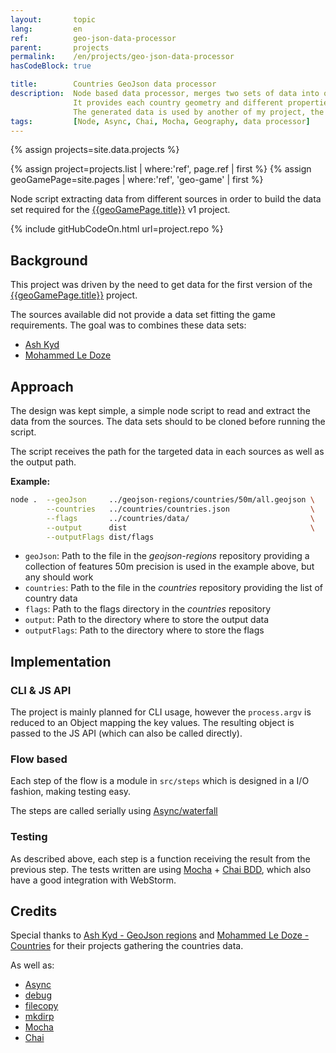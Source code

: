 ```yaml
---
layout:       topic
lang:         en
ref:          geo-json-data-processor
parent:       projects
permalink:    /en/projects/geo-json-data-processor
hasCodeBlock: true

title:        Countries GeoJson data processor
description:  Node based data processor, merges two sets of data into one.
              It provides each country geometry and different properties such as country name and capital as well as population, lat/lng, area, etc
              The generated data is used by another of my project, the game "World Geography Game".
tags:         [Node, Async, Chai, Mocha, Geography, data processor]
---
```


{% assign projects=site.data.projects %}

{% assign project=projects.list | where:'ref', page.ref | first %}
{% assign geoGamePage=site.pages | where:'ref', 'geo-game' | first %}

Node script extracting data from different sources in order to build the data set required for the
[{{geoGamePage.title}}]({{site.baseurl}}{{geoGamePage.url}}) v1 project.

{% include gitHubCodeOn.html url=project.repo %}

## Background

This project was driven by the need to get data for the first version of the
[{{geoGamePage.title}}]({{site.baseurl}}{{geoGamePage.url}}) project.

The sources available did not provide a data set fitting the game requirements.
The goal was to combines these data sets:

- [Ash Kyd](https://github.com/AshKyd/geojson-regions)
- [Mohammed Le Doze](https://github.com/mledoze/countries)


## Approach

The design was kept simple, a simple node script to read and extract the data from the sources.
The data sets should to be cloned before running the script.

The script receives the path for the targeted data in each sources as well as the output path.

**Example:**

```bash
node .  --geoJson     ../geojson-regions/countries/50m/all.geojson \
        --countries   ../countries/countries.json                  \
        --flags       ../countries/data/                           \
        --output      dist                                         \
        --outputFlags dist/flags
```

- `geoJson`: Path to the file in the *geojson-regions* repository providing a collection of features
  50m precision is used in the example above, but any should work
- `countries`: Path to the file in the *countries* repository providing the list of country data
- `flags`: Path to the flags directory in the *countries* repository
- `output`: Path to the directory where to store the output data
- `outputFlags`: Path to the directory where to store the flags


## Implementation

### CLI & JS API

The project is mainly planned for CLI usage, however the `process.argv` is reduced to an Object mapping the key values.
The resulting object is passed to the JS API (which can also be called directly).

### Flow based

Each step of the flow is a module in `src/steps` which is designed in a I/O fashion, making testing easy.

The steps are called serially using [Async/waterfall](https://caolan.github.io/async/docs.html#waterfall)

### Testing

As described above, each step is a function receiving the result from the previous step.
The tests written are using [Mocha](https://mochajs.org/) + [Chai BDD](http://chaijs.com/api/bdd/), which also have a good integration with WebStorm.


## Credits

Special thanks to
[Ash Kyd - GeoJson regions](https://github.com/AshKyd/geojson-regions)
and
[Mohammed Le Doze - Countries](https://github.com/mledoze/countries)
for their projects gathering the countries data.

As well as:

- [Async](https://caolan.github.io/async/)
- [debug](https://www.npmjs.com/package/debug)
- [filecopy](https://www.npmjs.com/package/filecopy)
- [mkdirp](https://www.npmjs.com/package/mkdirp)
- [Mocha](https://mochajs.org/)
- [Chai](http://chaijs.com/api/bdd/)
